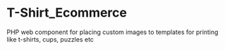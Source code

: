 # T-Shirt_Ecommerce
PHP web component for placing custom images to templates for printing like t-shirts, cups, puzzles etc
